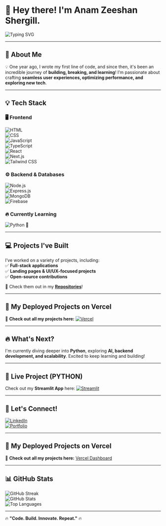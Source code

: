 # 👋 **Hey there! I'm Anam Zeeshan Shergill.**  

![Typing SVG](https://readme-typing-svg.demolab.com?font=Fira+Code&size=22&pause=1000&color=F75C7E&center=false&vCenter=false&width=435&lines=Full-Stack+Developer;JavaScript+Enthusiast;Python+Explorer;Passionate+Learner+🚀)  

---

## 🚀 **About Me**  
💡 One year ago, I wrote my first line of code, and since then, it's been an incredible journey of **building, breaking, and learning**! I’m passionate about crafting **seamless user experiences, optimizing performance, and exploring new tech**.  

---

## 💡 **Tech Stack**  

### 🖥️ **Frontend**  
![HTML](https://img.shields.io/badge/-HTML-E34F26?style=flat&logo=html5&logoColor=white)  
![CSS](https://img.shields.io/badge/-CSS-1572B6?style=flat&logo=css3&logoColor=white)  
![JavaScript](https://img.shields.io/badge/-JavaScript-F7DF1E?style=flat&logo=javascript&logoColor=black)  
![TypeScript](https://img.shields.io/badge/-TypeScript-007ACC?style=flat&logo=typescript&logoColor=white)  
![React](https://img.shields.io/badge/-React-61DAFB?style=flat&logo=react&logoColor=black)  
![Next.js](https://img.shields.io/badge/-Next.js-000000?style=flat&logo=next.js&logoColor=white)  
![Tailwind CSS](https://img.shields.io/badge/-TailwindCSS-38B2AC?style=flat&logo=tailwind-css&logoColor=white)  

### ⚙️ **Backend & Databases**  
![Node.js](https://img.shields.io/badge/-Node.js-339933?style=flat&logo=node.js&logoColor=white)  
![Express.js](https://img.shields.io/badge/-Express.js-000000?style=flat&logo=express&logoColor=white)  
![MongoDB](https://img.shields.io/badge/-MongoDB-47A248?style=flat&logo=mongodb&logoColor=white)  
![Firebase](https://img.shields.io/badge/-Firebase-FFCA28?style=flat&logo=firebase&logoColor=black)  

### 🔥 **Currently Learning**  
![Python](https://img.shields.io/badge/-Python-3776AB?style=flat&logo=python&logoColor=white) 🐍  

---

## 💻 **Projects I've Built**  
I’ve worked on a variety of projects, including:  
✅ **Full-stack applications**  
✅ **Landing pages & UI/UX-focused projects**  
✅ **Open-source contributions**  

📌 Check them out in my **[Repositories](https://github.com/AnamShergill?tab=repositories)**!  

---

## 🚀 My Deployed Projects on Vercel  
🔗 **Check out all my projects here:** [![Vercel](https://img.shields.io/badge/Vercel-Projects-black?style=flat&logo=vercel)](https://vercel.com/anam-shergills-projects)                   

---

## 🔥 **What's Next?**  
I'm currently diving deeper into **Python**, exploring **AI, backend development, and scalability**. Excited to keep learning and building!  

---

## 🚀 Live Project (PYTHON) 
Check out my **Streamlit App** here: [![Streamlit](https://img.shields.io/badge/Streamlit-App-red?style=flat&logo=streamlit)](https://share.streamlit.io/)

---

## 📌 **Let's Connect!**  
[![LinkedIn](https://img.shields.io/badge/-LinkedIn-blue?style=flat&logo=linkedin&logoColor=white)](https://www.linkedin.com/in/anam-zeeshan-shergill-01a214347/)    
[![Portfolio](https://img.shields.io/badge/-Portfolio-ff69b4?style=flat&logo=google-chrome&logoColor=white)](https://portfolio-webpage-tailwind.vercel.app/)  

---

## 🚀 My Deployed Projects on Vercel  
🔗 **Check out all my projects here:** [Vercel Dashboard](https://vercel.com/anam-shergills-projects)

---

## 📊 **GitHub Stats**  
![GitHub Streak](https://github-readme-streak-stats.herokuapp.com/?user=AnamShergill&theme=radical)  
![GitHub Stats](https://github-readme-stats.vercel.app/api?username=AnamShergill&show_icons=true&theme=radical)  
![Top Languages](https://github-readme-stats.vercel.app/api/top-langs/?username=AnamShergill&layout=compact&theme=radical)  

---

🔥 **"Code. Build. Innovate. Repeat."** 🔥  

